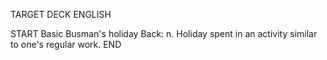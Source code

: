 TARGET DECK
ENGLISH

START
Basic
Busman's holiday
Back: n. Holiday spent in an activity similar to one's regular work.
END
